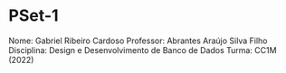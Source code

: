 # PSet-1

Nome: Gabriel Ribeiro Cardoso
Professor: Abrantes Araújo Silva Filho
Disciplina: Design e Desenvolvimento de Banco de Dados
Turma: CC1M (2022)